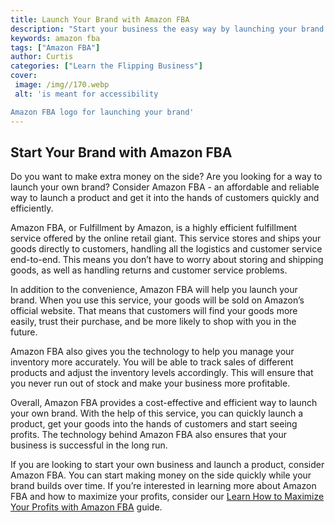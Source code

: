 ```yaml
---
title: Launch Your Brand with Amazon FBA
description: "Start your business the easy way by launching your brand with Amazon FBA Learn about the advantages of this service and how to get started"
keywords: amazon fba
tags: ["Amazon FBA"]
author: Curtis
categories: ["Learn the Flipping Business"]
cover: 
 image: /img//170.webp
 alt: 'is meant for accessibility

Amazon FBA logo for launching your brand'
---
```

## Start Your Brand with Amazon FBA
Do you want to make extra money on the side? Are you looking for a way to launch your own brand? Consider Amazon FBA - an affordable and reliable way to launch a product and get it into the hands of customers quickly and efficiently. 

Amazon FBA, or Fulfillment by Amazon, is a highly efficient fulfillment service offered by the online retail giant. This service stores and ships your goods directly to customers, handling all the logistics and customer service end-to-end. This means you don’t have to worry about storing and shipping goods, as well as handling returns and customer service problems. 

In addition to the convenience, Amazon FBA will help you launch your brand. When you use this service, your goods will be sold on Amazon’s official website. That means that customers will find your goods more easily, trust their purchase, and be more likely to shop with you in the future. 

Amazon FBA also gives you the technology to help you manage your inventory more accurately. You will be able to track sales of different products and adjust the inventory levels accordingly. This will ensure that you never run out of stock and make your business more profitable.

Overall, Amazon FBA provides a cost-effective and efficient way to launch your own brand. With the help of this service, you can quickly launch a product, get your goods into the hands of customers and start seeing profits. The technology behind Amazon FBA also ensures that your business is successful in the long run. 

If you are looking to start your own business and launch a product, consider Amazon FBA. You can start making money on the side quickly while your brand builds over time. If you’re interested in learning more about Amazon FBA and how to maximize your profits, consider our [Learn How to Maximize Your Profits with Amazon FBA](/amazon-fba) guide.
